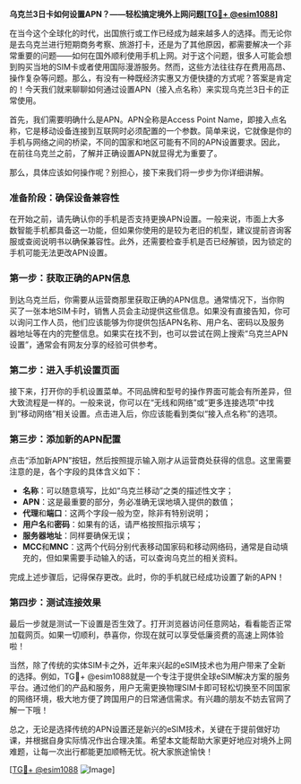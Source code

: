 **乌克兰3日卡如何设置APN？——轻松搞定境外上网问题[[TG💪+ @esim1088](https://t.me/s/esim1088)]**

在当今这个全球化的时代，出国旅行或工作已经成为越来越多人的选择。而无论你是去乌克兰进行短期商务考察、旅游打卡，还是为了其他原因，都需要解决一个非常重要的问题——如何在国外顺利使用手机上网。对于这个问题，很多人可能会想到购买当地的SIM卡或者使用国际漫游服务。然而，这些方法往往存在费用高昂、操作复杂等问题。那么，有没有一种既经济实惠又方便快捷的方式呢？答案是肯定的！今天我们就来聊聊如何通过设置APN（接入点名称）来实现乌克兰3日卡的正常使用。

首先，我们需要明确什么是APN。APN全称是Access Point Name，即接入点名称，它是移动设备连接到互联网时必须配置的一个参数。简单来说，它就像是你的手机与网络之间的桥梁，不同的国家和地区可能有不同的APN设置要求。因此，在前往乌克兰之前，了解并正确设置APN就显得尤为重要了。

那么，具体应该如何操作呢？别担心，接下来我们将一步步为你详细讲解。

### 准备阶段：确保设备兼容性

在开始之前，请先确认你的手机是否支持更换APN设置。一般来说，市面上大多数智能手机都具备这一功能，但如果你使用的是较为老旧的机型，建议提前咨询客服或查阅说明书以确保兼容性。此外，还需要检查手机是否已经解锁，因为锁定的手机可能无法更改APN设置。

### 第一步：获取正确的APN信息

到达乌克兰后，你需要从运营商那里获取正确的APN信息。通常情况下，当你购买了一张本地SIM卡时，销售人员会主动提供这些信息。如果没有直接告知，你可以询问工作人员，他们应该能够为你提供包括APN名称、用户名、密码以及服务器地址等在内的完整信息。如果实在找不到，也可以尝试在网上搜索“乌克兰APN设置”，通常会有网友分享的经验可供参考。

### 第二步：进入手机设置页面

接下来，打开你的手机设置菜单。不同品牌和型号的操作界面可能会有所差异，但大致流程是一样的。一般来说，你可以在“无线和网络”或“更多连接选项”中找到“移动网络”相关设置。点击进入后，你应该能看到类似“接入点名称”的选项。

### 第三步：添加新的APN配置

点击“添加新APN”按钮，然后按照提示输入刚才从运营商处获得的信息。这里需要注意的是，各个字段的具体含义如下：
- **名称**：可以随意填写，比如“乌克兰移动”之类的描述性文字；
- **APN**：这是最重要的部分，务必准确无误地填入提供的数值；
- **代理**和**端口**：这两个字段一般为空，除非有特别说明；
- **用户名**和**密码**：如果有的话，请严格按照指示填写；
- **服务器地址**：同样要确保无误；
- **MCC**和**MNC**：这两个代码分别代表移动国家码和移动网络码，通常是自动填充的，但如果需要手动输入的话，可以查询乌克兰的相关资料。

完成上述步骤后，记得保存更改。此时，你的手机就已经成功设置了新的APN！

### 第四步：测试连接效果

最后一步就是测试一下设置是否生效了。打开浏览器访问任意网站，看看能否正常加载网页。如果一切顺利，恭喜你，你现在就可以享受低廉资费的高速上网体验啦！

当然，除了传统的实体SIM卡之外，近年来兴起的eSIM技术也为用户带来了全新的选择。例如，TG💪+ @esim1088就是一个专注于提供全球eSIM解决方案的服务平台。通过他们的产品和服务，用户无需更换物理SIM卡即可轻松切换至不同国家的网络环境，极大地方便了跨国用户的日常通信需求。有兴趣的朋友不妨去官网了解一下哦！

总之，无论是选择传统的APN设置还是新兴的eSIM技术，关键在于提前做好功课，并根据自身实际情况作出合理决策。希望本文能帮助大家更好地应对境外上网难题，让每一次出行都能更加顺畅无忧。祝大家旅途愉快！

[[TG💪+ @esim1088](https://t.me/s/esim1088) ![Image](https://i.postimg.cc/4NQfJmqS/Snipaste-2025-05-13-00-14-12.png)]